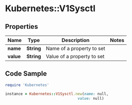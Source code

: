 # Kubernetes::V1Sysctl

## Properties

Name | Type | Description | Notes
------------ | ------------- | ------------- | -------------
**name** | **String** | Name of a property to set | 
**value** | **String** | Value of a property to set | 

## Code Sample

```ruby
require 'Kubernetes'

instance = Kubernetes::V1Sysctl.new(name: null,
                                 value: null)
```


